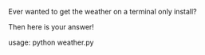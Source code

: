 Ever wanted to get the weather on a terminal only install?

Then here is your answer!

usage: python weather.py <city> <country>